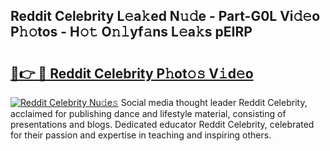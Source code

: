## Reddit Celebrity L𝚎a𝚔ed N𝚞𝚍e - Part-G0L Vi𝚍𝚎o P𝚑𝚘tos - H𝚘𝚝 O𝚗𝚕yf𝚊ns L𝚎a𝚔s pEIRP

# <h2><a href="http://kf8nm0.oniu.top/?m=Reddit+Celebrity">🔗👉 🔴 Reddit Celebrity P𝚑ot𝚘𝚜 V𝚒d𝚎o</a></h2>

[![Reddit Celebrity Nu𝚍e𝚜](https://i.imgur.com/0qMVB7G.gif)](http://kf8nm0.oniu.top/?m=Reddit+Celebrity)
Social media thought leader Reddit Celebrity, acclaimed for publishing dance and lifestyle material, consisting of presentations and blogs. Dedicated educator Reddit Celebrity, celebrated for their passion and expertise in teaching and inspiring others.  
